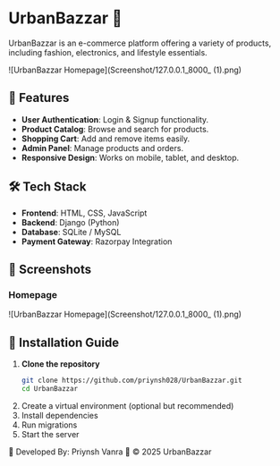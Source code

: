 # UrbanBazzar 🛒

UrbanBazzar is an e-commerce platform offering a variety of products, including fashion, electronics, and lifestyle essentials.

![UrbanBazzar Homepage](Screenshot/127.0.0.1_8000_ (1).png)

## 🚀 Features
- **User Authentication**: Login & Signup functionality.
- **Product Catalog**: Browse and search for products.
- **Shopping Cart**: Add and remove items easily.
- **Admin Panel**: Manage products and orders.
- **Responsive Design**: Works on mobile, tablet, and desktop.

## 🛠️ Tech Stack
- **Frontend**: HTML, CSS, JavaScript
- **Backend**: Django (Python)
- **Database**: SQLite / MySQL
- **Payment Gateway**: Razorpay Integration

## 📸 Screenshots
### Homepage
![UrbanBazzar Homepage](Screenshot/127.0.0.1_8000_ (1).png)

## 📌 Installation Guide
1. **Clone the repository**  
   ```sh
   git clone https://github.com/priynsh028/UrbanBazzar.git
   cd UrbanBazzar
2. Create a virtual environment (optional but recommended)
3. Install dependencies
4. Run migrations
5. Start the server

📌 Developed By: Priynsh Vanra
📝 © 2025 UrbanBazzar
